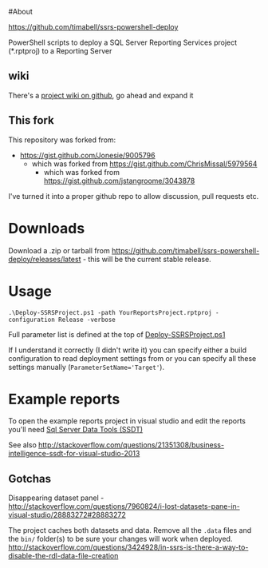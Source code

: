 #About

https://github.com/timabell/ssrs-powershell-deploy

PowerShell scripts to deploy a SQL Server Reporting Services project
(*.rptproj) to a Reporting Server

## wiki

There's a [project wiki on
github](https://github.com/timabell/ssrs-powershell-deploy/wiki), go ahead and
expand it 

## This fork

This repository was forked from:

* https://gist.github.com/Jonesie/9005796
	* which was forked from https://gist.github.com/ChrisMissal/5979564
		* which was forked from https://gist.github.com/jstangroome/3043878

I've turned it into a proper github repo to allow discussion, pull requests
etc.

# Downloads

Download a .zip or tarball from
https://github.com/timabell/ssrs-powershell-deploy/releases/latest - this will
be the current stable release.

# Usage

	.\Deploy-SSRSProject.ps1 -path YourReportsProject.rptproj -configuration Release -verbose

Full parameter list is defined at the top of
[Deploy-SSRSProject.ps1](https://github.com/timabell/ssrs-powershell-deploy/blob/master/Deploy-SSRSProject/Deploy-SSRSProject.ps1#L4)

If I understand it correctly (I didn't write it) you can specify either a build
configuration to read deployment settings from or you can specify all these
settings manually (`ParameterSetName='Target'`).

# Example reports

To open the example reports project in visual studio and edit the reports
you'll need [Sql Server Data Tools
(SSDT)](http://www.microsoft.com/en-us/download/details.aspx?id=42313)

See also
http://stackoverflow.com/questions/21351308/business-intelligence-ssdt-for-visual-studio-2013

## Gotchas

Disappearing dataset panel -
http://stackoverflow.com/questions/7960824/i-lost-datasets-pane-in-visual-studio/28883272#28883272

The project caches both datasets and data. Remove all the `.data` files and the
`bin/` folder(s) to be sure your changes will work when deployed.
http://stackoverflow.com/questions/3424928/in-ssrs-is-there-a-way-to-disable-the-rdl-data-file-creation
